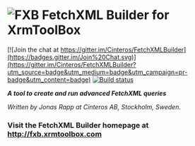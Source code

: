 # ![FXB](https://github.com/Cinteros/FetchXMLBuilder/wiki/images/FXB-100.png) FetchXML Builder for XrmToolBox

[![Join the chat at https://gitter.im/Cinteros/FetchXMLBuilder](https://badges.gitter.im/Join%20Chat.svg)](https://gitter.im/Cinteros/FetchXMLBuilder?utm_source=badge&utm_medium=badge&utm_campaign=pr-badge&utm_content=badge)
[![Build status](https://ci.appveyor.com/api/projects/status/sctdn4ig9m38wikj/branch/master?svg=true)](https://ci.appveyor.com/project/rappen/fetchxmlbuilder/branch/master)


_**A tool to create and run advanced FetchXML queries**_

*Written by Jonas Rapp at Cinteros AB, Stockholm, Sweden.*

### Visit the FetchXML Builder homepage at http://fxb.xrmtoolbox.com


